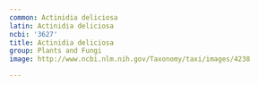 ```yaml
---
common: Actinidia deliciosa
latin: Actinidia deliciosa
ncbi: '3627'
title: Actinidia deliciosa
group: Plants and Fungi
image: http://www.ncbi.nlm.nih.gov/Taxonomy/taxi/images/4238

---
```

